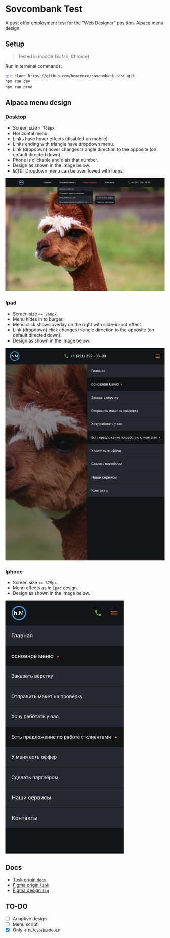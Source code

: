 # Sovcombank Test
A post offer employment test for the "Web Designer" position. Alpaca menu design.

## Setup
> Tested in macOS (Safari, Chrome)

Run in terminal commands:
```bash
git clone https://github.com/homcenco/sovcombank-test.git
npm run dev
npm run prod
```

## Alpaca menu design
### Desktop
- Screen size `> 768px`.
- Horizontal menu.
- Links have hover effects (disabled on mobile).
- Links ending with triangle have dropdown menu.
- Link (dropdown) hover changes triangle direction to the opposite (on default directed down).
- Phone is clickable and dials that number.
- Design as shown in the image below.
- `NOTE!` Dropdown menu can be overflowed with items!

<img src="https://raw.githubusercontent.com/homcenco/sovcombank-test/main/docs/design-desktop.png" alt="Desktop design">

### Ipad
- Screen size `<= 768px`.
- Menu hides in to burger.
- Menu click shows overlay on the right with slide-in-out effect.
- Link (dropdown) click changes triangle direction to the opposite (on default directed down).
- Design as shown in the image below.

<img src="https://raw.githubusercontent.com/homcenco/sovcombank-test/main/docs/design-ipad.png" alt="Ipad design">

### Iphone
- Screen size `<= 375px`.
- Menu effects as in `Ipad` design.
- Design as shown in the image below.

<img src="https://raw.githubusercontent.com/homcenco/sovcombank-test/main/docs/design-iphone.png" alt="Iphone design">

## Docs
- [Task origin `docx`](https://raw.githubusercontent.com/homcenco/sovcombank-test/main/docs/task_origin.docx)
- [Figma origin `link`](https://www.figma.com/file/a8Z21nanfYQ7JnYItyhcns/Untitled)
- [Figma design `fig`](https://raw.githubusercontent.com/homcenco/sovcombank-test/main/docs/design_origin.fig)


## TO-DO
- [ ] Adaptive design
- [ ] Menu script
- [x] Only `HTML`/`CSS`/`BEM`/`GULP`
